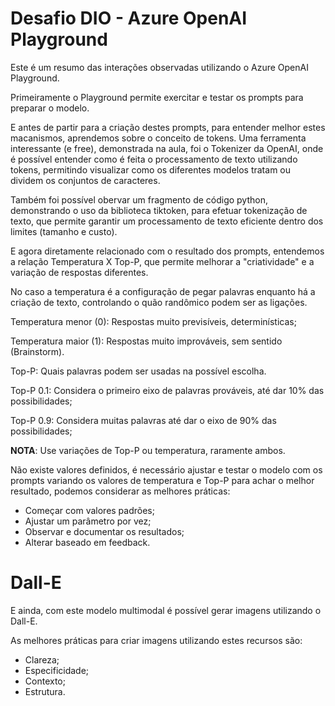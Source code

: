 # Desafio DIO - Azure OpenAI Playground

Este é um resumo das interações observadas utilizando o Azure OpenAI Playground.

Primeiramente o Playground permite exercitar e testar os prompts para preparar o modelo.

E antes de partir para a criação destes prompts, para entender melhor estes macanismos, aprendemos sobre o conceito de tokens.
Uma ferramenta interessante (e free), demonstrada na aula, foi o Tokenizer da OpenAI, onde é possível entender como é feita o processamento de texto utilizando tokens, permitindo visualizar como os diferentes modelos tratam ou dividem os conjuntos de caracteres.

Também foi possível obervar um fragmento de código python, demonstrando o uso da biblioteca tiktoken, para efetuar tokenização de texto, que permite garantir um processamento de texto eficiente dentro dos limites (tamanho e custo).

E agora diretamente relacionado com o resultado dos prompts, entendemos a relação Temperatura X Top-P, que permite melhorar a "criatividade" e a variação de respostas diferentes.

No caso a temperatura é a configuração de pegar palavras enquanto há a criação de texto, controlando o quão randômico podem ser as ligações.

Temperatura menor (0): Respostas muito previsíveis, determinísticas;

Temperatura maior (1): Respostas muito improváveis, sem sentido (Brainstorm).


Top-P: Quais palavras podem ser usadas na possível escolha.

Top-P 0.1: Considera o primeiro eixo de palavras prováveis, até dar 10% das possibilidades;

Top-P 0.9: Considera muitas palavras até dar o eixo de 90% das possibilidades;

**NOTA**: Use variações de Top-P ou temperatura, raramente ambos.

Não existe valores definidos, é necessário ajustar e testar o modelo com os prompts variando os valores de temperatura e Top-P para achar o melhor resultado, podemos considerar as melhores práticas:

- Começar com valores padrões;
- Ajustar um parâmetro por vez;
- Observar e documentar os resultados;
- Alterar baseado em feedback.

# Dall-E

E ainda, com este modelo multimodal é possível gerar imagens utilizando o Dall-E.

As melhores práticas para criar imagens utilizando estes recursos são:

- Clareza;
- Especificidade;
- Contexto;
- Estrutura.

  





